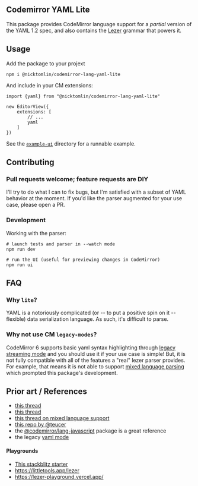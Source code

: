 Codemirror YAML Lite
---

This package provides CodeMirror language support for a _partial_ version of the YAML 1.2 spec, and also contains the [Lezer](https://lezer.codemirror.net/) grammar that powers it.


## Usage

Add the package to your projext

```
npm i @nicktomlin/codemirror-lang-yaml-lite
```

And include in your CM extensions:

```
import {yaml} from "@nicktomlin/codemirror-lang-yaml-lite"

new EditorView({
    extensions: [
        // ...
        yaml
    ]
})
```

See the [`example-ui`](./example-ui) directory for a runnable example.


## Contributing

### Pull requests welcome; feature requests are DIY

I'll try to do what I can to fix bugs, but I'm satisfied with a subset of YAML behavior at the moment. If you'd like the parser augmented for your use case, please open a PR.

### Development

Working with the parser:

```
# launch tests and parser in --watch mode
npm run dev

# run the UI (useful for previewing changes in CodeMirror)
npm run ui
```

## FAQ

### Why `lite`?

YAML is a notoriously complicated (or -- to put a positive spin on it -- flexible) data serialization language. As such, it's difficult to parse.

### Why not use CM `legacy-modes`?

CodeMirror 6 supports basic yaml syntax highlighting through [legacy streaming mode](https://github.com/codemirror/legacy-modes#user-content-yaml) and you should use it if your use case is simple! But, it is not fully compatible with all of the features a "real" lezer parser provides. For example, that means it is not able to support [mixed language parsing](https://codemirror.net/examples/mixed-language/) which prompted this package's development.


## Prior art / References

- [this thread](https://github.com/codemirror/dev/issues/306)
- [this thread](https://discuss.codemirror.net/t/cm6-integrate-yaml-and-markdown/4494)
- [this thread on mixed language support](https://discuss.codemirror.net/t/nested-autocomplete-for-custom-languages/5600)
- [this repo by @teucer](https://github.com/teucer/vite-repro/blob/main/src/parser/yaml.grammar)
- the [@codemirror/lang-javascript](https://github.com/codemirror/lang-javascript#readme) package is a great reference
- the legacy [yaml mode](https://github.com/codemirror/legacy-modes/blob/main/mode/yaml.js)


#### Playgrounds

- [This stackblitz starter](https://stackblitz.com/edit/lezer-sandbox-template?file=main.js)
- https://littletools.app/lezer
- https://lezer-playground.vercel.app/
